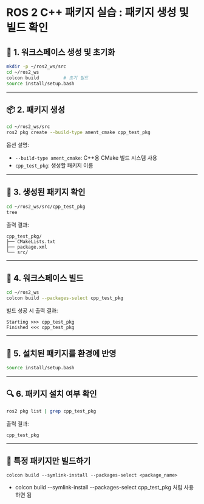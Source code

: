 # ROS 2 C++ 패키지 실습 : 패키지 생성 및 빌드 확인



## 📁 1. 워크스페이스 생성 및 초기화

```bash
mkdir -p ~/ros2_ws/src
cd ~/ros2_ws
colcon build         # 초기 빌드
source install/setup.bash
```

---

## 📦 2. 패키지 생성

```bash
cd ~/ros2_ws/src
ros2 pkg create --build-type ament_cmake cpp_test_pkg
```

옵션 설명:
- `--build-type ament_cmake`: C++용 CMake 빌드 시스템 사용
- `cpp_test_pkg`: 생성할 패키지 이름

---

## 📂 3. 생성된 패키지 확인

```bash
cd ~/ros2_ws/src/cpp_test_pkg
tree
```

출력 결과:
```
cpp_test_pkg/
├── CMakeLists.txt
├── package.xml
└── src/
```

---

## 🔨 4. 워크스페이스 빌드

```bash
cd ~/ros2_ws
colcon build --packages-select cpp_test_pkg
```

빌드 성공 시 출력 결과:
```
Starting >>> cpp_test_pkg
Finished <<< cpp_test_pkg
```

---

## 🔄 5. 설치된 패키지를 환경에 반영

```bash
source install/setup.bash
```

---

## 🔍 6. 패키지 설치 여부 확인

```bash
ros2 pkg list | grep cpp_test_pkg
```

출력 결과:
```
cpp_test_pkg
```

---

## 🧨 특정 패키지만 빌드하기

```
colcon build --symlink-install --packages-select <package_name>

```

- colcon build --symlink-install --packages-select cpp_test_pkg 처럼 사용하면 됨
